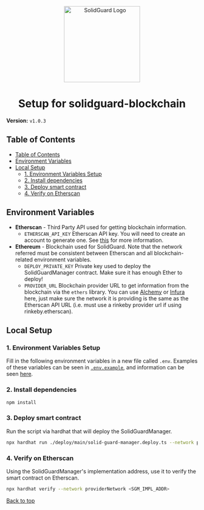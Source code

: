 <div align="center">
  <p align="center">
    <img src="./img/solidguard-v1.png" width="200" alt="SolidGuard Logo" />
  </p>
<h1>Setup for solidguard-blockchain</h1>
</div>

**Version:** `v1.0.3`

## Table of Contents
- [Table of Contents](#table-of-contents)
- [Environment Variables](#environment-variables)
- [Local Setup](#local-setup)
  - [1. Environment Variables Setup](#1-environment-variables-setup)
  - [2. Install dependencies](#2-install-dependencies)
  - [3. Deploy smart contract](#3-deploy-smart-contract)
  - [4. Verify on Etherscan](#4-verify-on-etherscan)

## Environment Variables
* **Etherscan** - Third Party API used for getting blockchain information.
  * `ETHERSCAN_API_KEY` Etherscan API key. You will need to create an account to generate one. See [this](https://info.etherscan.com/api-keys/) for more information.
* **Ethereum** - Blockchain used for SolidGuard. Note that the network referred must be consistent between Etherscan and all blockchain-related environment variables.
  * `DEPLOY_PRIVATE_KEY` Private key used to deploy the SolidGuardManager contract. Make sure it has enough Ether to deploy!
  * `PROVIDER_URL` Blockchain provider URL to get information from the blockchain via the `ethers` library. You can use [Alchemy](https://www.alchemy.com/) or [Infura](https://infura.io/) here, just make sure the network it is providing is the same as the Etherscan API URL (i.e. must use a rinkeby provider url if using rinkeby.etherscan).

## Local Setup

### 1. Environment Variables Setup
Fill in the following environment variables in a new file called `.env`. Examples of these variables can be seen in [`.env.example`](../.env.example), and information can be seen [here](#environment-variables).

### 2. Install dependencies

```bash
npm install
```

### 3. Deploy smart contract

Run the script via hardhat that will deploy the SolidGuardManager.

```bash
npx hardhat run ./deploy/main/solid-guard-manager.deploy.ts --network providerNetwork
```

### 4. Verify on Etherscan

Using the SolidGuardManager's implementation address, use it to verify the smart contract on Etherscan.

```bash
npx hardhat verify --network providerNetwork <SGM_IMPL_ADDR>
```

[Back to top](#table-of-contents)
